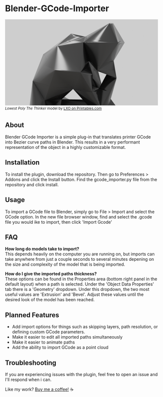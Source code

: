 # Blender-GCode-Importer

![A 3D render of a low-poly Thinker statue](/images/low_poly_thinker.png)
<sup>*Lowest Poly The Thinker* model by [LXO on Printables.com](https://www.printables.com/model/1165-lowest-poly-the-thinker)</sup>

## About

Blender GCode Importer is a simple plug-in that translates printer GCode into Bezier curve paths in Blender. This results in a very performant representation of the object in a highly customizable format.

## Installation
To install the plugin, download the repository. Then go to Preferences > Addons and click the Install button. Find the gcode_importer.py file from the repository and click install.

## Usage
To import a GCode file to Blender, simply go to File > Import and select the GCode option. In the new file browser window, find and select the .gcode file you would ike to import, then click 'Import Gcode'

## FAQ
**How long do models take to import?**<br>
This depends heavily on the computer you are running on, but imports can take anywhere from just a couple seconds to several minutes depening on the size and complexity of the model that is being imported.

**How do I give the imported paths thickness?**<br>
These options can be found in the Properties area (bottom right panel in the default layout) when a path is selected. Under the 'Object Data Properties' tab there is a 'Geometry' dropdown. Under this dropdown, the two most useful values are 'Extrusion' and 'Bevel'. Adjust these values until the desired look of the model has been reached.

## Planned Features
- Add import options for things such as skipping layers, path resolution, or defining custom GCode parameters.
- Make it easier to edit all imported paths simultaneously
- Make it easier to animate paths
- Add the ability to import GCode as a point cloud

## Troubleshooting
If you are experiencing issues with the plugin, feel free to open an issue and I'll respond when i can.


Like my work?
[Buy me a coffee!](https://www.buymeacoffee.com/kmnunley) :coffee:
